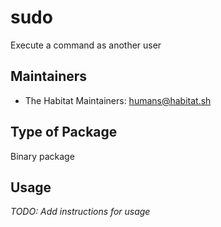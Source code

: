 # sudo

Execute a command as another user

## Maintainers

* The Habitat Maintainers: <humans@habitat.sh>

## Type of Package

Binary package

## Usage

*TODO: Add instructions for usage*
